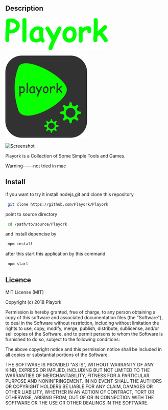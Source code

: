 ## Description

![logo.png](images/playork.png)

![logo.png](playork.png)

![Screenshot](https://user-images.githubusercontent.com/38488260/46244561-3c904f00-c3fe-11e8-8383-32ea3111af4f.png)

Playork is a Collection of Some Simple Tools and Games.

Warning-----not tried in mac

## Install

if you want to try it install nodejs,git and clone this repository

```bash
 git clone https://github.com/Playork/Playork
```
point to source directory

```bash
 cd /path/to/source/Playork
```

and install depencise by

```bash
 npm install
```

after this start this application by this command

```bash
 npm start
```
## Licence

MIT License (MIT)

Copyright (c) 2018 Playork

Permission is hereby granted, free of charge, to any person obtaining a copy of this software and associated documentation files (the "Software"), to deal in the Software without restriction, including without limitation the rights to use, copy, modify, merge, publish, distribute, sublicense, and/or sell copies of the Software, and to permit persons to whom the Software is furnished to do so, subject to the following conditions:

The above copyright notice and this permission notice shall be included in all copies or substantial portions of the Software.

THE SOFTWARE IS PROVIDED "AS IS", WITHOUT WARRANTY OF ANY KIND, EXPRESS OR IMPLIED, INCLUDING BUT NOT LIMITED TO THE WARRANTIES OF MERCHANTABILITY, FITNESS FOR A PARTICULAR PURPOSE AND NONINFRINGEMENT. IN NO EVENT SHALL THE AUTHORS OR COPYRIGHT HOLDERS BE LIABLE FOR ANY CLAIM, DAMAGES OR OTHER LIABILITY, WHETHER IN AN ACTION OF CONTRACT, TORT OR OTHERWISE, ARISING FROM, OUT OF OR IN CONNECTION WITH THE SOFTWARE OR THE USE OR OTHER DEALINGS IN THE SOFTWARE.
